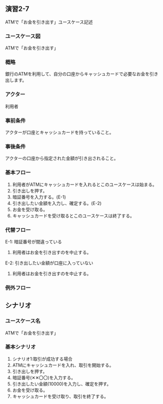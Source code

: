 ## 演習2-7
ATMで「お金を引き出す」ユースケース記述

### ユースケース図
ATMで「お金を引き出す」

### 概略
銀行のATMを利用して、自分の口座からキャッシュカードで必要なお金を引き出します。

### アクター
利用者

### 事前条件
アクターが口座とキャッシュカードを持っていること。

### 事後条件
アクターの口座から指定された金額が引き出されること。

### 基本フロー
1. 利用者がATMにキャッシュカードを入れるとこのユースケースは始まる。
2. 引き出しを押す。
3. 暗証番号を入力する。(E-1)
4. 引き出したい金額を入力し、確定する。(E-2)
5. お金を受け取る。
6. キャッシュカードを受け取るとこのユースケースは終了する。

### 代替フロー
E-1: 暗証番号が間違っている
1. 利用者はお金を引き出すのを中止する。

E-2: 引き出したい金額が口座に入っていない
1. 利用者はお金を引き出すのを中止する。

### 例外フロー

## シナリオ
### ユースケース名
ATMで「お金を引き出す」

### 基本シナリオ
1. シナリオ1:取引が成功する場合
2. ATMにキャッシュカードを入れ、取引を開始する。
3. 引き出しを押す。
4. 暗証番号(✕✕〇〇)を入力する。
5. 引き出したい金額(10000)を入力し、確定を押す。
6. お金を受け取る。
7. キャッシュカードを受け取り、取引を終了する。
